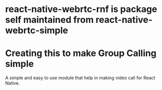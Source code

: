 # react-native-webrtc-rnf is package self maintained from react-native-webrtc-simple

# Creating this to make Group Calling simple

A simple and easy to use module that help in making video call for React Native.

